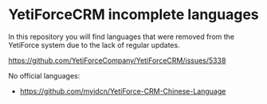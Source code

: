 # YetiForceCRM incomplete languages
In this repository you will find languages that were removed from the YetiForce system due to the lack of regular updates.

https://github.com/YetiForceCompany/YetiForceCRM/issues/5338

No official languages:
* https://github.com/myidcn/YetiForce-CRM-Chinese-Language
